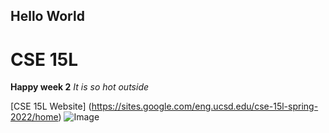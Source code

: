## Hello World 
# CSE 15L
**Happy week 2**
*It is so hot outside*

[CSE 15L Website] (https://sites.google.com/eng.ucsd.edu/cse-15l-spring-2022/home)
![Image](https://hips.hearstapps.com/hmg-prod.s3.amazonaws.com/images/dog-puppy-on-garden-royalty-free-image-1586966191.jpg?crop=0.752xw:1.00xh;0.175xw,0&resize=640:*)
